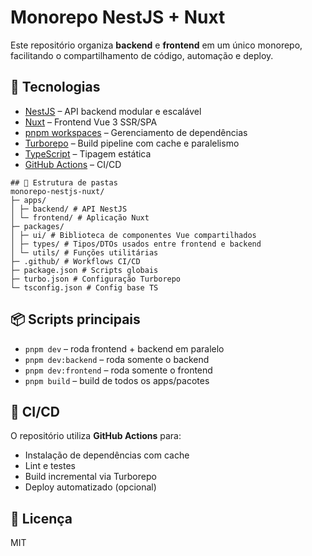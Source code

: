 # Monorepo NestJS + Nuxt

Este repositório organiza **backend** e **frontend** em um único monorepo, facilitando o compartilhamento de código, automação e deploy.

## 🚀 Tecnologias
- [NestJS](https://nestjs.com/) – API backend modular e escalável
- [Nuxt](https://nuxt.com/) – Frontend Vue 3 SSR/SPA
- [pnpm workspaces](https://pnpm.io/workspaces) – Gerenciamento de dependências
- [Turborepo](https://turbo.build/repo) – Build pipeline com cache e paralelismo
- [TypeScript](https://www.typescriptlang.org/) – Tipagem estática
- [GitHub Actions](https://docs.github.com/en/actions) – CI/CD
```text
## 📂 Estrutura de pastas
monorepo-nestjs-nuxt/
├─ apps/
│ ├─ backend/ # API NestJS
│ └─ frontend/ # Aplicação Nuxt
├─ packages/
│ ├─ ui/ # Biblioteca de componentes Vue compartilhados
│ ├─ types/ # Tipos/DTOs usados entre frontend e backend
│ └─ utils/ # Funções utilitárias
├─ .github/ # Workflows CI/CD
├─ package.json # Scripts globais
├─ turbo.json # Configuração Turborepo
└─ tsconfig.json # Config base TS
```

## 📦 Scripts principais
- `pnpm dev` – roda frontend + backend em paralelo
- `pnpm dev:backend` – roda somente o backend
- `pnpm dev:frontend` – roda somente o frontend
- `pnpm build` – build de todos os apps/pacotes

## 🔄 CI/CD
O repositório utiliza **GitHub Actions** para:
- Instalação de dependências com cache
- Lint e testes
- Build incremental via Turborepo
- Deploy automatizado (opcional)

## 📜 Licença
MIT
